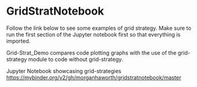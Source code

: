 # GridStratNotebook

Follow the link below to see some examples of grid strategy.  Make sure to run the first section of the 
Jupyter notebook first so that everything is imported.

Grid-Strat_Demo compares code plotting graphs with the use of the grid-strategy module to code without grid-strategy.

Jupyter Notebook showcasing grid-strategies
https://mybinder.org/v2/gh/morganhaworth/gridstratnotebook/master
